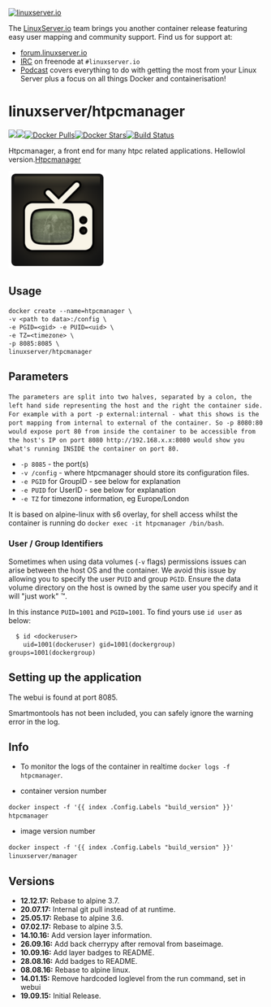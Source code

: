 [linuxserverurl]: https://linuxserver.io
[forumurl]: https://forum.linuxserver.io
[ircurl]: https://www.linuxserver.io/irc/
[podcasturl]: https://www.linuxserver.io/podcast/
[appurl]: https://github.com/Hellowlol/HTPC-Manager
[hub]: https://hub.docker.com/r/linuxserver/htpcmanager/

[![linuxserver.io](https://raw.githubusercontent.com/linuxserver/docker-templates/master/linuxserver.io/img/linuxserver_medium.png)][linuxserverurl]

The [LinuxServer.io][linuxserverurl] team brings you another container release featuring easy user mapping and community support. Find us for support at:
* [forum.linuxserver.io][forumurl]
* [IRC][ircurl] on freenode at `#linuxserver.io`
* [Podcast][podcasturl] covers everything to do with getting the most from your Linux Server plus a focus on all things Docker and containerisation!

# linuxserver/htpcmanager
[![](https://images.microbadger.com/badges/version/linuxserver/htpcmanager.svg)](https://microbadger.com/images/linuxserver/htpcmanager "Get your own version badge on microbadger.com")[![](https://images.microbadger.com/badges/image/linuxserver/htpcmanager.svg)](https://microbadger.com/images/linuxserver/htpcmanager "Get your own image badge on microbadger.com")[![Docker Pulls](https://img.shields.io/docker/pulls/linuxserver/htpcmanager.svg)][hub][![Docker Stars](https://img.shields.io/docker/stars/linuxserver/htpcmanager.svg)][hub][![Build Status](https://ci.linuxserver.io/buildStatus/icon?job=Docker-Builders/x86-64/x86-64-htpcmanager)](https://ci.linuxserver.io/job/Docker-Builders/job/x86-64/job/x86-64-htpcmanager/)

Htpcmanager, a front end for many htpc related applications. Hellowlol version.[Htpcmanager](https://github.com/Hellowlol/HTPC-Manager)

[![htpcmanager](https://raw.githubusercontent.com/linuxserver/docker-templates/master/linuxserver.io/img/htpcmanager-icon.png)][appurl]

## Usage

```
docker create --name=htpcmanager \
-v <path to data>:/config \
-e PGID=<gid> -e PUID=<uid> \
-e TZ=<timezone> \
-p 8085:8085 \
linuxserver/htpcmanager
```

## Parameters

`The parameters are split into two halves, separated by a colon, the left hand side representing the host and the right the container side. 
For example with a port -p external:internal - what this shows is the port mapping from internal to external of the container.
So -p 8080:80 would expose port 80 from inside the container to be accessible from the host's IP on port 8080
http://192.168.x.x:8080 would show you what's running INSIDE the container on port 80.`


* `-p 8085` - the port(s)
* `-v /config` - where htpcmanager should store its configuration files.
* `-e PGID` for GroupID - see below for explanation
* `-e PUID` for UserID - see below for explanation
* `-e TZ` for timezone information, eg Europe/London

It is based on alpine-linux with s6 overlay, for shell access whilst the container is running do `docker exec -it htpcmanager /bin/bash`.


### User / Group Identifiers

Sometimes when using data volumes (`-v` flags) permissions issues can arise between the host OS and the container. We avoid this issue by allowing you to specify the user `PUID` and group `PGID`. Ensure the data volume directory on the host is owned by the same user you specify and it will "just work" ™.

In this instance `PUID=1001` and `PGID=1001`. To find yours use `id user` as below:

```
  $ id <dockeruser>
    uid=1001(dockeruser) gid=1001(dockergroup) groups=1001(dockergroup)
```

## Setting up the application

The webui is found at port 8085.

Smartmontools has not been included, you can safely ignore the warning error in the log.

## Info

* To monitor the logs of the container in realtime `docker logs -f htpcmanager`.

* container version number 

`docker inspect -f '{{ index .Config.Labels "build_version" }}' htpcmanager`

* image version number

`docker inspect -f '{{ index .Config.Labels "build_version" }}' linuxserver/manager`


## Versions

+ **12.12.17:** Rebase to alpine 3.7.
+ **20.07.17:** Internal git pull instead of at runtime.
+ **25.05.17:** Rebase to alpine 3.6.
+ **07.02.17:** Rebase to alpine 3.5.
+ **14.10.16:** Add version layer information.
+ **26.09.16:** Add back cherrypy after removal from baseimage.
+ **10.09.16:** Add layer badges to README.
+ **28.08.16:** Add badges to README.
+ **08.08.16:** Rebase to alpine linux.
+ **14.01.15:** Remove hardcoded loglevel from the run command, set in webui
+ **19.09.15:** Initial Release.


